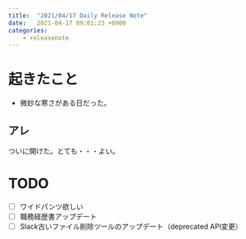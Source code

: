 ```yaml
---
title:  "2021/04/17 Daily Release Note"
date:   2021-04-17 09:01:23 +0900
categories:
    - releasenote
---
```

# 起きたこと

* 微妙な寒さがある日だった。

## アレ

ついに開けた。とても・・・よい。

# TODO 

- [ ] ワイドパンツ欲しい
- [ ] 職務経歴書アップデート
- [ ] Slack古いファイル削除ツールのアップデート（deprecated API変更）
